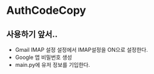 # AuthCodeCopy
## 사용하기 앞서..
- Gmail IMAP 설정
설정에서 IMAP설정을 ON으로 설정한다.
- Google 앱 비밀번호 생성
- main.py에 유저 정보를 기입한다.
